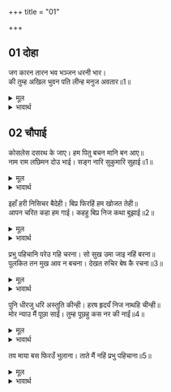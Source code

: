 +++
title = "01"

+++


## 01 दोहा
जग कारन तारन भव भञ्जन धरनी भार।  
की तुम्ह अखिल भुवन पति लीन्ह मनुज अवतार॥1॥  

<details><summary>मूल</summary>

जग कारन तारन भव भञ्जन धरनी भार।  
की तुम्ह अखिल भुवन पति लीन्ह मनुज अवतार॥1॥  
</details>

<details><summary>भावार्थ</summary>

अथवा आप जगत्‌ के मूल कारण और सम्पूर्ण लोकों के स्वामी स्वयं भगवान्‌ हैं, जिन्होन्ने लोगों को भवसागर से पार उतारने तथा पृथ्वी का भार नष्ट करने के लिए मनुष्य रूप में अवतार लिया है?॥1॥  
</details>





## 02 चौपाई
कोसलेस दसरथ के जाए। हम पितु बचन मानि बन आए॥  
नाम राम लछिमन दोउ भाई। सङ्ग नारि सुकुमारि सुहाई॥1॥  

<details><summary>मूल</summary>

कोसलेस दसरथ के जाए। हम पितु बचन मानि बन आए॥  
नाम राम लछिमन दोउ भाई। सङ्ग नारि सुकुमारि सुहाई॥1॥  
</details>

<details><summary>भावार्थ</summary>

(श्री रामचन्द्रजी ने कहा-) हम कोसलराज दशरथजी के पुत्र हैं और पिता का वचन मानकर वन आए हैं। हमारे राम-लक्ष्मण नाम हैं, हम दोनों भाई हैं। हमारे साथ सुन्दर सुकुमारी स्त्री थी॥1॥  
</details>

इहाँ हरी निसिचर बैदेही। बिप्र फिरहिं हम खोजत तेही॥  
आपन चरित कहा हम गाई। कहहु बिप्र निज कथा बुझाई॥2॥  

<details><summary>मूल</summary>

इहाँ हरी निसिचर बैदेही। बिप्र फिरहिं हम खोजत तेही॥  
आपन चरित कहा हम गाई। कहहु बिप्र निज कथा बुझाई॥2॥  
</details>

<details><summary>भावार्थ</summary>

यहाँ (वन में) राक्षस ने (मेरी पत्नी) जानकी को हर लिया। हे ब्राह्मण! हम उसे ही खोजते फिरते हैं। हमने तो अपना चरित्र कह सुनाया। अब हे ब्राह्मण! अपनी कथा समझाकर कहिए ॥2॥  
</details>

प्रभु पहिचानि परेउ गहि चरना। सो सुख उमा जाइ नहिं बरना॥  
पुलकित तन मुख आव न बचना। देखत रुचिर बेष कै रचना॥3॥  

<details><summary>मूल</summary>

प्रभु पहिचानि परेउ गहि चरना। सो सुख उमा जाइ नहिं बरना॥  
पुलकित तन मुख आव न बचना। देखत रुचिर बेष कै रचना॥3॥  
</details>

<details><summary>भावार्थ</summary>

प्रभु को पहचानकर हनुमान्‌जी उनके चरण पकडकर पृथ्वी पर गिर पडे (उन्होन्ने साष्टाङ्ग दण्डवत्‌ प्रणाम किया)। (शिवजी कहते हैं-) हे पार्वती! वह सुख वर्णन नहीं किया जा सकता। शरीर पुलकित है, मुख से वचन नहीं निकलता। वे प्रभु के सुन्दर वेष की रचना देख रहे हैं!॥3॥  
</details>

पुनि धीरजु धरि अस्तुति कीन्ही। हरष हृदयँ निज नाथहि चीन्ही॥  
मोर न्याउ मैं पूछा साईं। तुम्ह पूछहु कस नर की नाईं॥4॥  

<details><summary>मूल</summary>

पुनि धीरजु धरि अस्तुति कीन्ही। हरष हृदयँ निज नाथहि चीन्ही॥  
मोर न्याउ मैं पूछा साईं। तुम्ह पूछहु कस नर की नाईं॥4॥  
</details>

<details><summary>भावार्थ</summary>

फिर धीरज धर कर स्तुति की। अपने नाथ को पहचान लेने से हृदय में हर्ष हो रहा है। (फिर हनुमान्‌जी ने कहा-) हे स्वामी! मैन्ने जो पूछा वह मेरा पूछना तो न्याय था, (वर्षों के बाद आपको देखा, वह भी तपस्वी के वेष में और मेरी वानरी बुद्धि इससे मैं तो आपको पहचान न सका और अपनी परिस्थिति के अनुसार मैन्ने आपसे पूछा), परन्तु आप मनुष्य की तरह कैसे पूछ रहे हैं?॥4॥  
</details>

तव माया बस फिरउँ भुलाना। ताते मैं नहिं प्रभु पहिचाना॥5॥  

<details><summary>मूल</summary>

तव माया बस फिरउँ भुलाना। ताते मैं नहिं प्रभु पहिचाना॥5॥  
</details>

<details><summary>भावार्थ</summary>

मैं तो आपकी माया के वश भूला फिरता हूँ इसी से मैन्ने अपने स्वामी (आप) को नहीं पहचाना ॥5॥  
</details>

